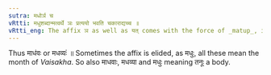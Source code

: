```yaml
---
sutra: मधोर्ञ च
vRtti: मधुशब्दान्मत्वर्थे ञः प्रत्ययो भवति चकाराद्यच्च ॥
vRtti_eng: The affix ञ as well as यत् comes with the force of _matup_, in the _Chhandas_, after the word मधु ॥
---
```

Thus माध॑वः or मधव्यः॑ ॥ Sometimes the affix is elided, as मधुः, all these mean the month of _Vaisakha_. So also माधवाः, मधव्या and मधुः meaning तनूः a body.
